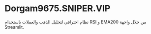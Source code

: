 # Dorgam9675.SNIPER.VIP

نظام احترافي لتحليل الذهب والعملات باستخدام RSI و EMA200 من خلال واجهة Streamlit.